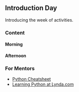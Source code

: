 ## Introduction Day

Introducing the week of activities.

### Content

#### Morning

#### Afternoon

### For Mentors

* [Python Cheatsheet](cheatsheet.md)
* [Learning Python at Lynda.com](https://www.lynda.com/Python-tutorials/Up-Running-Python/122467-2.html)
